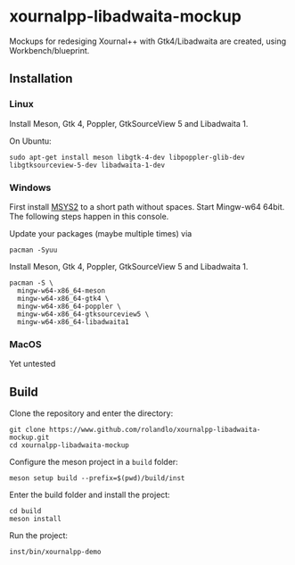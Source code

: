 # xournalpp-libadwaita-mockup
Mockups for redesiging Xournal++ with Gtk4/Libadwaita are created, using Workbench/blueprint.


## Installation

### Linux

Install Meson, Gtk 4, Poppler, GtkSourceView 5 and Libadwaita 1. 

On Ubuntu:
```term
sudo apt-get install meson libgtk-4-dev libpoppler-glib-dev libgtksourceview-5-dev libadwaita-1-dev
```

### Windows

First install [MSYS2](https://www.msys2.org/) to a short path without spaces.
Start Mingw-w64 64bit. The following steps happen in this console.

Update your packages (maybe multiple times) via 
```term
pacman -Syuu
```

Install Meson, Gtk 4, Poppler, GtkSourceView 5 and Libadwaita 1.

```term
pacman -S \
  mingw-w64-x86_64-meson
  mingw-w64-x86_64-gtk4 \
  mingw-w64-x86_64-poppler \
  mingw-w64-x86_64-gtksourceview5 \
  mingw-w64-x86_64-libadwaita1
```

### MacOS

Yet untested

## Build

Clone the repository and enter the directory:

```term
git clone https://www.github.com/rolandlo/xournalpp-libadwaita-mockup.git
cd xournalpp-libadwaita-mockup
```

Configure the meson project in a `build` folder:

```
meson setup build --prefix=$(pwd)/build/inst
```

Enter the build folder and install the project:

```term
cd build
meson install
```

Run the project:

```term
inst/bin/xournalpp-demo
```